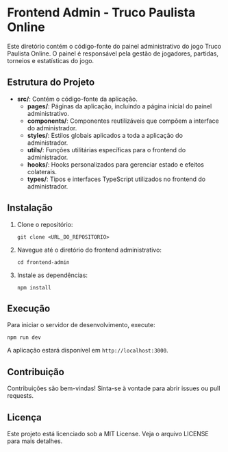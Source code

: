# Frontend Admin - Truco Paulista Online

Este diretório contém o código-fonte do painel administrativo do jogo Truco Paulista Online. O painel é responsável pela gestão de jogadores, partidas, torneios e estatísticas do jogo.

## Estrutura do Projeto

- **src/**: Contém o código-fonte da aplicação.
  - **pages/**: Páginas da aplicação, incluindo a página inicial do painel administrativo.
  - **components/**: Componentes reutilizáveis que compõem a interface do administrador.
  - **styles/**: Estilos globais aplicados a toda a aplicação do administrador.
  - **utils/**: Funções utilitárias específicas para o frontend do administrador.
  - **hooks/**: Hooks personalizados para gerenciar estado e efeitos colaterais.
  - **types/**: Tipos e interfaces TypeScript utilizados no frontend do administrador.

## Instalação

1. Clone o repositório:
   ```
   git clone <URL_DO_REPOSITORIO>
   ```

2. Navegue até o diretório do frontend administrativo:
   ```
   cd frontend-admin
   ```

3. Instale as dependências:
   ```
   npm install
   ```

## Execução

Para iniciar o servidor de desenvolvimento, execute:
```
npm run dev
```

A aplicação estará disponível em `http://localhost:3000`.

## Contribuição

Contribuições são bem-vindas! Sinta-se à vontade para abrir issues ou pull requests.

## Licença

Este projeto está licenciado sob a MIT License. Veja o arquivo LICENSE para mais detalhes.